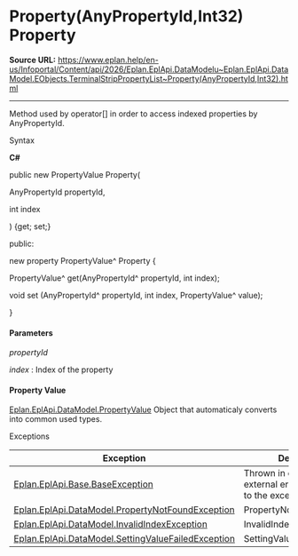 # Property(AnyPropertyId,Int32) Property

**Source URL:** https://www.eplan.help/en-us/Infoportal/Content/api/2026/Eplan.EplApi.DataModelu~Eplan.EplApi.DataModel.EObjects.TerminalStripPropertyList~Property(AnyPropertyId,Int32).html

---

Method used by operator[] in order to access indexed properties by AnyPropertyId.

Syntax

**C#**



public new PropertyValue Property( 

   AnyPropertyId propertyId,

   int index

) {get; set;}

public:

new property PropertyValue^ Property {

   PropertyValue^ get(AnyPropertyId^ propertyId, int index);

   void set (AnyPropertyId^ propertyId, int index, PropertyValue^ value);

}


#### Parameters

*propertyId*


*index*
:   Index of the property

#### Property Value

[Eplan.EplApi.DataModel.PropertyValue](Eplan.EplApi.DataModelu~Eplan.EplApi.DataModel.PropertyValue.html) Object that automaticaly converts into common used types.

Exceptions

| Exception | Description |
| --- | --- |
| [Eplan.EplApi.Base.BaseException](Eplan.EplApi.Baseu~Eplan.EplApi.Base.BaseException.html) | Thrown in case of an external error. Please refer to the exception message. |
| [Eplan.EplApi.DataModel.PropertyNotFoundException](Eplan.EplApi.DataModelu~Eplan.EplApi.DataModel.PropertyNotFoundException.html) | PropertyNotFoundException |
| [Eplan.EplApi.DataModel.InvalidIndexException](Eplan.EplApi.DataModelu~Eplan.EplApi.DataModel.InvalidIndexException.html) | InvalidIndexException |
| [Eplan.EplApi.DataModel.SettingValueFailedException](Eplan.EplApi.DataModelu~Eplan.EplApi.DataModel.SettingValueFailedException.html) | SettingValueFailedException |
